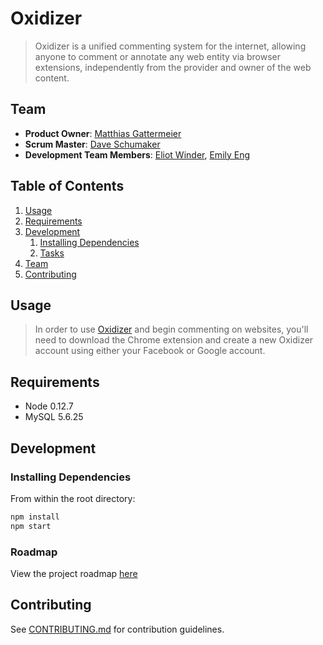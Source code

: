 # Oxidizer

> Oxidizer is a unified commenting system for the internet, allowing anyone to comment or annotate any web entity via browser extensions, independently from the provider and owner of the web content.

## Team

  - __Product Owner__: [Matthias Gattermeier](https://github.com/Gattermeier)
  - __Scrum Master__: [Dave Schumaker](https://github.com/daveschumaker)
  - __Development Team Members__: [Eliot Winder](https://github.com/eliotwinder), [Emily Eng](https://github.com/fractal5)

## Table of Contents

1. [Usage](#Usage)
1. [Requirements](#requirements)
1. [Development](#development)
    1. [Installing Dependencies](#installing-dependencies)
    1. [Tasks](#tasks)
1. [Team](#team)
1. [Contributing](#contributing)

## Usage

> In order to use [Oxidizer](http://oxidizer.io) and begin commenting on websites, you'll need to download the Chrome extension and create a new Oxidizer account using either your Facebook or Google account.

## Requirements

- Node 0.12.7
- MySQL 5.6.25

## Development

### Installing Dependencies

From within the root directory:

```sh
npm install
npm start
```

### Roadmap

View the project roadmap [here](LINK_TO_PROJECT_ISSUES)


## Contributing

See [CONTRIBUTING.md](CONTRIBUTING.md) for contribution guidelines.
